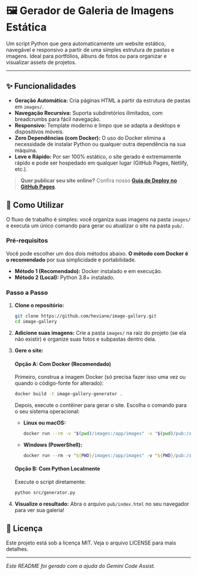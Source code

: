 # 🖼️ Gerador de Galeria de Imagens Estática

Um script Python que gera automaticamente um website estático, navegável e responsivo a partir de uma simples estrutura de pastas e imagens. Ideal para portfólios, álbuns de fotos ou para organizar e visualizar assets de projetos.

---

## ✨ Funcionalidades

* **Geração Automática:** Cria páginas HTML a partir da estrutura de pastas em `images/`.
* **Navegação Recursiva:** Suporta subdiretórios ilimitados, com breadcrumbs para fácil navegação.
* **Responsivo:** Template moderno e limpo que se adapta a desktops e dispositivos móveis.
* **Zero Dependências (com Docker):** O uso do Docker elimina a necessidade de instalar Python ou qualquer outra dependência na sua máquina.
* **Leve e Rápido:** Por ser 100% estático, o site gerado é extremamente rápido e pode ser hospedado em qualquer lugar (GitHub Pages, Netlify, etc.).

> **Quer publicar seu site online?** Confira nosso [**Guia de Deploy no GitHub Pages**](./DEPLOY_GUIDE.md).

## 🚀 Como Utilizar

O fluxo de trabalho é simples: você organiza suas imagens na pasta `images/` e executa um único comando para gerar ou atualizar o site na pasta `pub/`.

### Pré-requisitos

Você pode escolher um dos dois métodos abaixo. **O método com Docker é o recomendado** por sua simplicidade e portabilidade.

* **Método 1 (Recomendado):** Docker instalado e em execução.
* **Método 2 (Local):** Python 3.8+ instalado.

### Passo a Passo

1. **Clone o repositório:**

    ```bash
    git clone https://github.com/heviane/image-gallery.git
    cd image-gallery
    ```

2. **Adicione suas imagens:** Crie a pasta `images/` na raiz do projeto (se ela não existir) e organize suas fotos e subpastas dentro dela.

3. **Gere o site:**

   #### Opção A: Com Docker (Recomendado)

    Primeiro, construa a imagem Docker (só precisa fazer isso uma vez ou quando o código-fonte for alterado):

    ```bash
    docker build -t image-gallery-generator .
    ```

    Depois, execute o contêiner para gerar o site. Escolha o comando para o seu sistema operacional:

    * **Linux ou macOS:**

        ```bash
        docker run --rm -v "$(pwd)/images:/app/images" -v "$(pwd)/pub:/app/pub" image-gallery-generator
        ```

    * **Windows (PowerShell):**

        ```powershell
        docker run --rm -v "${PWD}/images:/app/images" -v "${PWD}/pub:/app/pub" image-gallery-generator
        ```

   #### Opção B: Com Python Localmente

    Execute o script diretamente:

    ```bash
    python src/generator.py
    ```

4. **Visualize o resultado:** Abra o arquivo `pub/index.html` no seu navegador para ver sua galeria!

## 📜 Licença

Este projeto está sob a licença MIT. Veja o arquivo LICENSE para mais detalhes.

---

*Este README foi gerado com a ajuda do Gemini Code Assist.*
